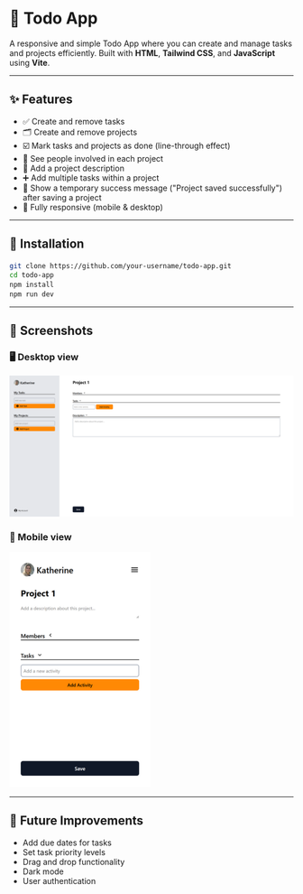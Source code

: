 # 📝 Todo App

A responsive and simple Todo App where you can create and manage tasks and projects efficiently. Built with **HTML**, **Tailwind CSS**, and **JavaScript** using **Vite**.

---

## ✨ Features

- ✅ Create and remove tasks
- 🗂️ Create and remove projects
- ☑️ Mark tasks and projects as done (line-through effect)
- 👥 See people involved in each project
- 📝 Add a project description
- ➕ Add multiple tasks within a project
- 💾 Show a temporary success message ("Project saved successfully") after saving a project
- 📱 Fully responsive (mobile & desktop)

---

## 🚀 Installation

   ```bash
   git clone https://github.com/your-username/todo-app.git
   cd todo-app
   npm install
   npm run dev
   ```
---

## 📸 Screenshots
### 🖥️ Desktop view
![Desktop view](./public/desktop-image.png)
### 📱 Mobile view
![mobile view](./public/mobile-img.png)

---

## 🔮 Future Improvements

- Add due dates for tasks
- Set task priority levels
- Drag and drop functionality
- Dark mode
- User authentication
